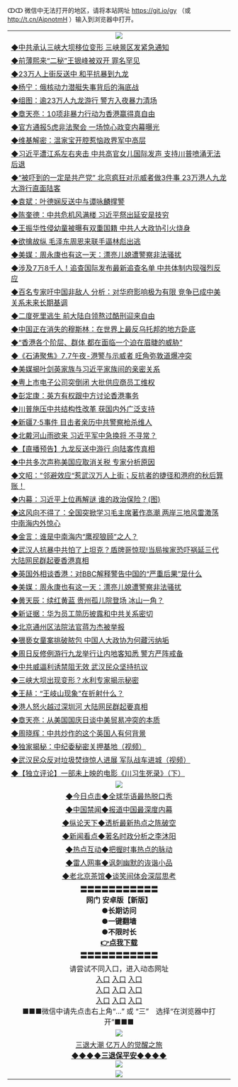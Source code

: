 ↀↀ 微信中无法打开的地区，请将本站网址 https://git.io/gy （或 http://t.cn/AipnotmH ）输入到浏览器中打开。 

<table>
  <tr>
    <td align=center><img src="https://github.com/gyhhx/image-upload/blob/master/ogate-c.JPG" /></td>
  </tr>
  <tr>
<td align=left>
<a href="https://xvery.li/oo.aspx?name=http://www.epochtimes.com/gb/19/7/7/n11369986.htm&key=lvvdiyawanfwimxk&from=gy">◆中共承认三峡大坝移位变形 三峡景区发紧急通知</a><br/></td>
  </tr>
  <tr>
<td align=left>
<a href="https://xvery.li/oo.aspx?name=c1049486&key=lvvdiyawanfwimxk&from=gy">◆前薄熙来“二秘”王银峰被双开 罪名罕见</a><br/></td>
 </tr>
  <tr>
<td align=left>
<a href="https://xvery.li/oo.aspx?name=http://www.epochtimes.com/gb/19/7/7/n11370317.htm&key=lvvdiyawanfwimxk&from=gy">◆23万人上街反送中 和平抗暴到九龙</a><br/></td>
 </tr>
   <tr>
<td align=left>
<a href="https://xvery.li/oo.aspx?name=c1049380&key=lvvdiyawanfwimxk&from=gy">◆杨宁：俄核动力潜艇失事背后的海底战</a><br/></td>
   </tr> 
  <tr>
<td align=left>
<a href="https://xvery.li/oo.aspx?name=c1049530&key=lvvdiyawanfwimxk&from=gy">◆组图：逾23万人九龙游行 警方入夜暴力清场</a><br/></td>
  </tr> 
 <tr>
<td align=left>
<a href="https://xvery.li/oo.aspx?name=c1049537&key=lvvdiyawanfwimxk&from=gy">◆章天亮：10项非暴力行动为香港赢得真自由</a><br/>
</td>
   </tr>
 <tr>
<td align=left>
<a href="https://xvery.li/oo.aspx?name=https://www.ntdtv.com/gb/2019/07/07/a102617187.html&key=lvvdiyawanfwimxk&from=gy">◆官方通报5虎非法聚会 一场惊心政变内幕曝光</a><br/></td>
  </tr>
  <tr>
<td align=left>
<a href="https://xvery.li/oo.aspx?name=c1049505&key=lvvdiyawanfwimxk&from=gy">◆维基解密：温家宝开腔惹恼政界军中高层</a><br/></td>
 </tr>
   <tr>
<td align=left>
<a href="https://xvery.li/oo.aspx?name=c1049496&key=lvvdiyawanfwimxk&from=gy">◆习近平遭江系左右夹击 中共高官女儿国际发声 支持川普喷涌无法后退</a><br/>
</td>
   </tr>
 <tr>
<td align=left>
<a href="https://xvery.li/oo.aspx?name=c1049510&key=lvvdiyawanfwimxk&from=gy">◆“被吓到的一定是共产党” 北京疯狂对示威者做3件事 23万港人九龙大游行直面陆客</a><br/></td>
  </tr>
  <tr>
<td align=left>
<a href="https://xvery.li/oo.aspx?name=c1049548&key=lvvdiyawanfwimxk&from=gy">◆袁斌：叶德娴反送中与谭咏麟撑警</a><br/></td>
 </tr>
  <tr>
<td align=left>
<a href="https://xvery.li/oo.aspx?name=c1049506&key=lvvdiyawanfwimxk&from=gy">◆陈奎德：中共危机风满楼 习近平祭出延安是技穷</a><br/></td>
 </tr>
   <tr>
<td align=left>
<a href="https://xvery.li/oo.aspx?name=c1049481&key=lvvdiyawanfwimxk&from=gy">◆王振华性侵幼童被曝有双重国籍 中共人大政协引火烧身</a><br/></td>
   </tr> 
  <tr>
<td align=left>
<a href="https://xvery.li/oo.aspx?name=c1049213&key=lvvdiyawanfwimxk&from=gy">◆欲擒故纵 毛泽东周恩来联手逼林彪出逃</a><br/></td>
  </tr> 
 <tr>
<td align=left>
<a href="https://xvery.li/oo.aspx?name=c1049449&key=lvvdiyawanfwimxk&from=gy">◆美媒：周永康也有这一天：漂亮儿媳遭警察非法骚扰</a><br/>
</td>
   </tr>
 <tr>
<td align=left>
<a href="https://xvery.li/oo.aspx?name=c1049430&key=lvvdiyawanfwimxk&from=gy">◆涉及7万8千人！追查国际发布最新追查名单 中共体制内现强烈反应</a><br/>
</td>
   </tr>
 <tr>
<td align=left>
<a href="https://xvery.li/oo.aspx?name=c1049542&key=lvvdiyawanfwimxk&from=gy">◆百名专家吁中国非敌人 分析：对华府影响极为有限 竞争已成中美关系未来长期基调</a><br/></td>
  </tr>
  <tr>
<td align=left>
<a href="https://xvery.li/oo.aspx?name=c1049508&key=lvvdiyawanfwimxk&from=gy">◆二度死里逃生 前大陆白领熬过酷刑迎来自由</a><br/></td>
 </tr>
   <tr>
<td align=left>
<a href="https://xvery.li/oo.aspx?name=c1049539&key=lvvdiyawanfwimxk&from=gy">◆中国正在消失的穆斯林：在世界上最反乌托邦的地方卧底</a><br/>
</td>
   </tr>
 <tr>
<td align=left>
<a href="https://xvery.li/oo.aspx?name=c1049573&key=lvvdiyawanfwimxk&from=gy">◆“香港各个阶层、群体 都在面临一个迫在眉睫的威胁”</a><br/>
</td>
</tr> 
<tr>
<td align=left>
<a href="https://xvery.li/oo.aspx?name=c816850_182_1&key=lvvdiyawanfwimxk&from=gy">◆《石涛聚焦》7.7午夜-港警与示威者 旺角弥敦道爆冲突</a><br/>
</td>       
</tr> 
  <tr>
<td align=left>
<a href="https://xvery.li/oo.aspx?name=http://www.epochtimes.com/gb/19/7/6/n11368860.htm&key=lvvdiyawanfwimxk&from=gy">◆美媒揭叶剑英家族与习近平家族间的亲密关系</a><br/></td>
  </tr>
  <tr>
<td align=left>
<a href="https://xvery.li/oo.aspx?name=c1049197&key=lvvdiyawanfwimxk&from=gy">◆粤上市电子公司突倒闭 大批供应商员工维权</a><br/></td>
 </tr>
  <tr>
<td align=left>
<a href="https://xvery.li/oo.aspx?name=c1049284&key=lvvdiyawanfwimxk&from=gy">◆彭定康：英方有权跟中方讨论香港事务</a><br/></td>
 </tr>
   <tr>
<td align=left>
<a href="https://xvery.li/oo.aspx?name=http://www.epochtimes.com/gb/19/7/6/n11368835.htm&key=lvvdiyawanfwimxk&from=gy">◆川普施压中共结构性改革 获国内外广泛支持</a><br/></td>
   </tr> 
  <tr>
<td align=left>
<a href="https://xvery.li/oo.aspx?name=c1049258&key=lvvdiyawanfwimxk&from=gy">◆新疆7‧5事件 目击者亲历中共警察枪杀维人</a><br/></td>
  </tr> 
 <tr>
<td align=left>
<a href="https://xvery.li/oo.aspx?name=c1049057&key=lvvdiyawanfwimxk&from=gy">◆北戴河山雨欲来 习近平军中急换将 不寻常？</a><br/>
</td>
   </tr>
 <tr>
<td align=left>
<a href="https://xvery.li/oo.aspx?name=c1049276&key=lvvdiyawanfwimxk&from=gy">◆【直播预告】九龙反送中游行 向陆客传真相</a><br/></td>
  </tr>
  <tr>
<td align=left>
<a href="https://xvery.li/oo.aspx?name=c1049198&key=lvvdiyawanfwimxk&from=gy">◆中共多次声称美国应取消关税 专家分析原因</a><br/></td>
 </tr>
   <tr>
<td align=left>
<a href="https://xvery.li/oo.aspx?name=c1049335&key=lvvdiyawanfwimxk&from=gy">◆文昭："邻避效应“惹武汉万人上街；反抗者的捷径和港府的秋后算账！</a><br/>
</td>
   </tr>
 <tr>
<td align=left>
<a href="https://xvery.li/oo.aspx?name=http://www.secretchina.com/news/gb/2019/07/07/899460.html&key=lvvdiyawanfwimxk&from=gy">◆内幕：习近平上位再解谜 谁的政治保险？(图)</a><br/></td>
  </tr>
  <tr>
<td align=left>
<a href="http://tinyurl.com/y2rp9qze">◆这风向不得了：全国突掀学习毛主席著作高潮 两岸三地风雷激荡 中南海内外惊心</a><br/></td>
 </tr>
  <tr>
<td align=left>
<a href="https://xvery.li/oo.aspx?name=c1049243&key=lvvdiyawanfwimxk&from=gy">◆金言：谁是中南海内“鹰视狼顾”之人？</a><br/></td>
 </tr>
   <tr>
<td align=left>
<a href="https://xvery.li/oo.aspx?name=c1049214&key=lvvdiyawanfwimxk&from=gy">◆武汉人抗暴中共怕了上坦克？盾牌哥惊现!当局挨家恐吓祸延三代 大陆网民群起要香港真相</a><br/></td>
   </tr> 
  <tr>
<td align=left>
<a href="https://xvery.li/oo.aspx?name=c1049213&key=lvvdiyawanfwimxk&from=gy">◆英国外相谈香港：对BBC解释警告中国的“严重后果”是什么</a><br/></td>
  </tr> 
 <tr>
<td align=left>
<a href="https://xvery.li/oo.aspx?name=c1049124&key=lvvdiyawanfwimxk&from=gy">◆美媒：周永康也有这一天：漂亮儿媳遭警察非法骚扰</a><br/>
</td>
   </tr>
 <tr>
<td align=left>
<a href="https://xvery.li/oo.aspx?name=c1049274&key=lvvdiyawanfwimxk&from=gy">◆黄天辰：续红黄蓝 贵州孤儿院登场 冰山一角？</a><br/>
</td>
   </tr>
 <tr>
<td align=left>
<a href="https://xvery.li/oo.aspx?name=c1049282&key=lvvdiyawanfwimxk&from=gy">◆新证据：华为员工简历披露和中共关系密切</a><br/></td>
  </tr>
  <tr>
<td align=left>
<a href="https://xvery.li/oo.aspx?name=c1049278&key=lvvdiyawanfwimxk&from=gy">◆北京通州区法院法官蒋为杰被举报</a><br/></td>
 </tr>
   <tr>
<td align=left>
<a href="https://xvery.li/oo.aspx?name=c1049216&key=lvvdiyawanfwimxk&from=gy">◆猥亵女童案挑破脓包 中国人大政协为何藏污纳垢</a><br/>
</td>
   </tr>
 <tr>
<td align=left>
<a href="https://xvery.li/oo.aspx?name=c1049323&key=lvvdiyawanfwimxk&from=gy">◆周日反修例游行九龙举行让内地客知悉 警方严阵戒备</a><br/>
</td>
</tr> 
<tr>
<td align=left>
<a href="https://xvery.li/oo.aspx?name=c1049332&key=lvvdiyawanfwimxk&from=gy">◆中共威逼利诱禁阻无效 武汉民众坚持抗议</a><br/>
</td>       
</tr> 
  <tr>
<td align=left>
<a href="https://xvery.li/oo.aspx?name=c1048981&key=lvvdiyawanfwimxk&from=gy">◆三峡大坝出现变形？水利专家揭示秘密</a><br/></td>
  </tr>
  <tr>
<td align=left>
<a href="https://xvery.li/oo.aspx?name=c1048968&key=lvvdiyawanfwimxk&from=gy">◆王赫：“王岐山现象”在折射什么？</a><br/></td>
 </tr>
  <tr>
<td align=left>
<a href="https://xvery.li/oo.aspx?name=c1048867&key=lvvdiyawanfwimxk&from=gy">◆港人怒火越过深圳河 大陆网民群起要真相</a><br/></td>
 </tr>
   <tr>
<td align=left>
<a href="https://xvery.li/oo.aspx?name=c1048927&key=lvvdiyawanfwimxk&from=gy">◆章天亮：从美国国庆日谈中美贸易冲突的本质</a><br/></td>
   </tr> 
  <tr>
<td align=left>
<a href="https://xvery.li/oo.aspx?name=c1048807&key=lvvdiyawanfwimxk&from=gy">◆周晓辉：中共炒作的这个英国人有何背景</a><br/></td>
  </tr> 
 <tr>
<td align=left>
<a href="https://xvery.li/oo.aspx?name=c1048976&key=lvvdiyawanfwimxk&from=gy">◆独家揭秘：中纪委秘密关押基地（视频）</a><br/>
</td>
   </tr>
 <tr>
<td align=left>
<a href="https://xvery.li/oo.aspx?name=http://www.soundofhope.org/gb/2019/07/05/n3011137.html&key=lvvdiyawanfwimxk&from=gy">◆武汉民众反对垃圾焚烧惊人进展 军队战车进城（视频）</a><br/></td>
  </tr>
  <tr>
<td align=left>
<a href="https://xvery.li/oo.aspx?name=c1049056&key=lvvdiyawanfwimxk&from=gy">◆【独立评论】一部未上映的电影《川习生死录》（下）</a><br/></td>
 </tr>
  <tr>
    <td align=center><img src="https://github.com/gyhhx/image-upload/blob/master/title1.jpg" /></td>
  </tr>
   <tr>
   <td align=center> 
<a href="https://xvery.li/oo.aspx?name=c816850&key=lvvdiyawanfwimxk&from=gy&tag=9877">◆今日点击◆全球华语最热脱口秀</a><br/>
    </td>
  </tr>
  <tr>
  <td align=center>
<a href="https://xvery.li/oo.aspx?name=c816860&key=lvvdiyawanfwimxk&from=gy&tag=99733110">◆中国禁闻◆报道中国最深度内幕</a><br/>
   </tr>
  <tr>
     <td align=center>
<a href="https://xvery.li/oo.aspx?name=c816855&key=lvvdiyawanfwimxk&from=gy&tag=997110">◆纵论天下◆透析最新热点之陈破空</a><br/>
   </tr>
   <tr>
      <td align=center>
<a href="https://xvery.li/oo.aspx?name=c838308&key=lvvdiyawanfwimxk&from=gy&tag=9973110">◆新闻看点◆著名时政分析之李沐阳</a><br/>
   </tr>
   <tr>
     <td align=center>
<a href="https://xvery.li/oo.aspx?name=c816852&key=lvvdiyawanfwimxk&from=gy&tag=9733110">◆热点互动◆把握时事热点的脉动</a><br/>
   </tr>
   <tr>
      <td align=center>
<a href="https://xvery.li/oo.aspx?name=c816694&key=lvvdiyawanfwimxk&from=gy&tag=93310">◆雷人网事◆讽刺幽默的诙谐小品</a><br/>
   </tr>
   <tr>
    <td align=center>
<a href="https://xvery.li/oo.aspx?name=c816650&key=lvvdiyawanfwimxk&from=gy&tag=9973110">◆老北京茶馆◆谈笑间体会深层思考</a><br/>
   </tr>
  <tr>
    <td align=center>
 <b>〓〓〓〓〓〓〓〓〓〓〓<br/>网门 安卓版【新版】<br/> ●长期访问<br/> ●一键翻墙<br/>  ●不限时长<br/> 
 <a href="https://share.weiyun.com/5SF1Y29">👉<b>点我下载</a><br/>〓〓〓〓〓〓〓〓〓〓〓<br/>
    </td>
    </tr>
   <tr>
    <td align=center>请尝试不同入口，进入动态网址<br/>
      <a href="https://s3.us-east-2.amazonaws.com/ogateo/show.htm">入口</a>
      <a href="https://s3.ca-central-1.amazonaws.com/ogatec/show.htm">入口</a>
      <a href="https://s3.ap-southeast-2.amazonaws.com/ogatey/show.htm">入口</a><br/>
      <a href="https://s3.ap-northeast-2.amazonaws.com/ogates/show.htm">入口</a>
      <a href="https://s3.eu-central-1.amazonaws.com/ogatef/show.htm">入口</a>
      <a href="https://s3.ap-south-1.amazonaws.com/ogatem/show.htm">入口</a><br/>
      <a href="https://s3-us-west-1.amazonaws.com/ogaten/show.htm">入口</a>
      <a href="https://s3.eu-west-2.amazonaws.com/ogatel/show.htm">入口</a>
      <a href="https://s3.ap-northeast-1.amazonaws.com/ogatet/show.htm">入口</a><br/>
      ■■■微信中请先点击右上角“...” 或 “三”　选择“在浏览器中打开”■■■<b><br/>
    </td>
  </tr>
  <tr>
    <td align=center><img src="https://github.com/gyhhx/image-upload/blob/master/3.jpg" /> </td>
</tr>
  <tr>  
  <td align=center>
  <a href="http://ctbtfdoocixoa.global.ssl.fastly.net/oo.aspx?name=c894205&key=ofejcfaxcltk&from=gy&tag=9973110">三退大潮 亿万人的觉醒之旅</a><br/>
      <a href="http://ctbtfdoocixoa.global.ssl.fastly.net/oo.aspx?name=ogQuit.aspx&key=ofejcfaxcltk&from=gy"><b>◆◆◆◆三退保平安◆◆◆◆<br/></a>
      <img src="https://github.com/gyhhx/image-upload/blob/master/3t.jpg" /><br/>
      </td>
  </tr>
   <tr>
    <td align=center><img src="https://raw.githubusercontent.com/oGate2/Up/master/oGate_640.jpg"/></td>
  </tr>
</table>



